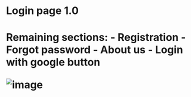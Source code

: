 <h1> Login page 1.0 <h1/>
Remaining sections:
- Registration
- Forgot password
- About us
- Login with google button
  
![image](https://github.com/garaven/proyecto-desarrollo-software/assets/112715997/b8b69b13-6bf3-488d-9ea8-2b0648223178)
